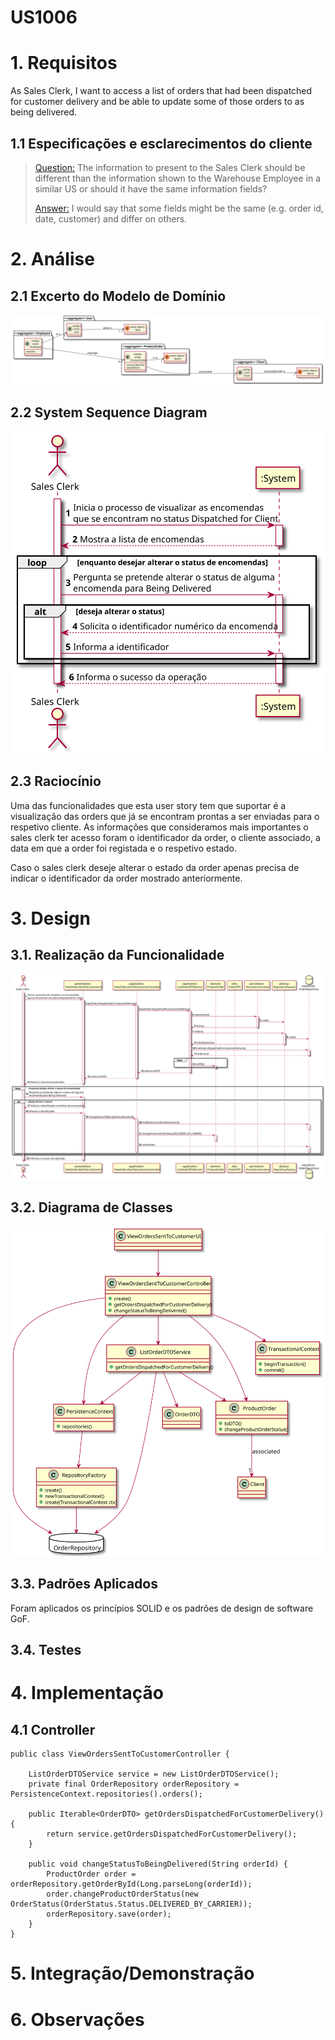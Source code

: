 # US1006

# 1. Requisitos

As Sales Clerk, I want to access a list of orders that had been dispatched for customer delivery and be able to update some of those orders to as being delivered.

## 1.1 Especificações e esclarecimentos do cliente

>[Question:](https://moodle.isep.ipp.pt/mod/forum/discuss.php?d=16814#p21556)
The information to present to the Sales Clerk should be different than the information shown to the Warehouse Employee in a similar US or should it have the same information fields?
> 
>[Answer:](https://moodle.isep.ipp.pt/mod/forum/discuss.php?d=16814#p21622)
I would say that some fields might be the same (e.g. order id, date, customer) and differ on others.

# 2. Análise

## 2.1 Excerto do Modelo de Domínio

![DM_Orders.svg](DM_Orders.svg)

## 2.2 System Sequence Diagram

![SSD_AlterarStatusDaOrderParaDelivered.svg](SSD_AlterarStatusDaOrderParaDelivered.svg)

## 2.3 Raciocínio

Uma das funcionalidades que esta user story tem que suportar é a visualização das orders
que já se encontram prontas a ser enviadas para o respetivo cliente. As informações que consideramos
mais importantes o sales clerk ter acesso foram o identificador da order, o cliente associado, a data
em que a order foi registada e o respetivo estado.

Caso o sales clerk deseje alterar o estado da order apenas precisa de indicar o identificador da order
mostrado anteriormente.

# 3. Design

## 3.1. Realização da Funcionalidade

![SD_AlterarStatusDaOrderParaDelivered.svg](SD_AlterarStatusDaOrderParaDelivered.svg)

## 3.2. Diagrama de Classes

![CD_AlterarStatus.svg](CD_AlterarStatus.svg)

## 3.3. Padrões Aplicados

Foram aplicados os princípios SOLID e os padrões de design de software GoF. 

## 3.4. Testes 

# 4. Implementação

## 4.1 Controller

    public class ViewOrdersSentToCustomerController {

        ListOrderDTOService service = new ListOrderDTOService();
        private final OrderRepository orderRepository = PersistenceContext.repositories().orders();

        public Iterable<OrderDTO> getOrdersDispatchedForCustomerDelivery() {
            return service.getOrdersDispatchedForCustomerDelivery();
        }

        public void changeStatusToBeingDelivered(String orderId) {
            ProductOrder order = orderRepository.getOrderById(Long.parseLong(orderId));
            order.changeProductOrderStatus(new OrderStatus(OrderStatus.Status.DELIVERED_BY_CARRIER));
            orderRepository.save(order);
        }
    }

# 5. Integração/Demonstração

# 6. Observações


